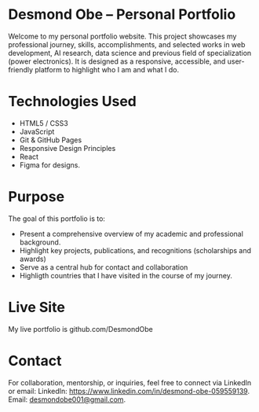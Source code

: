 # Desmond Obe – Personal Portfolio

Welcome to my personal portfolio website. This project showcases my professional journey, skills, accomplishments, and selected works in web development, AI research, data science and previous field of specialization (power electronics). It is designed as a responsive, accessible, and user-friendly platform to highlight who I am and what I do.

 # Technologies Used
- HTML5 / CSS3
- JavaScript
- Git & GitHub Pages
- Responsive Design Principles
- React
- Figma for designs.


# Purpose
The goal of this portfolio is to:
- Present a comprehensive overview of my academic and professional background.
- Highlight key projects, publications, and recognitions (scholarships and awards)
- Serve as a central hub for contact and collaboration
- Highligth countries that I have visited in the course of my journey. 

# Live Site
My live portfolio is github.com/DesmondObe

# Contact
For collaboration, mentorship, or inquiries, feel free to connect via LinkedIn or email:
LinkedIn: https://www.linkedin.com/in/desmond-obe-059559139.
Email: desmondobe001@gmail.com.
